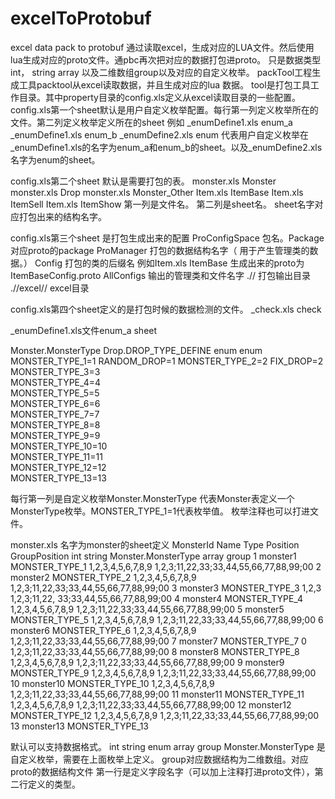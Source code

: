 # excelToProtobuf
excel data pack to protobuf
通过读取excel，生成对应的LUA文件。然后使用lua生成对应的proto文件。通pbc再次把对应的数据打包进proto。
只是数据类型 int， string  array 以及二维数组group以及对应的自定义枚举。
packTool工程生成工具packtool从excel读取数据，并且生成对应的lua 数据。
tool是打包工具工作目录。其中property目录的config.xls定义从excel读取目录的一些配置。
config.xls第一个sheet默认是用户自定义枚举配置。每行第一列定义枚举所在的文件。第二列定义枚举定义所在的sheet
例如  _enumDefine1.xls	enum_a
      _enumDefine1.xls	enum_b
      _enumDefine2.xls	enum  代表用户自定义枚举在_enumDefine1.xls的名字为enum_a和enum_b的sheet。以及_enumDefine2.xls名字为enum的sheet。

config.xls第二个sheet 默认是需要打包的表。
monster.xls	Monster
monster.xls	Drop
monster.xls	Monster_Other
Item.xls	ItemBase
Item.xls	ItemSell
Item.xls	ItemShow
第一列是文件名。 第二列是sheet名。 sheet名字对应打包出来的结构名字。

config.xls第三个sheet 是打包生成出来的配置
ProConfigSpace	包名。Package 对应proto的package
ProManager	    打包的数据结构名字（ 用于产生管理类的数据。）
Config	        打包的类的后缀名 例如Item.xls	ItemBase 生成出来的proto为ItemBaseConfig.proto
AllConfigs	    输出的管理类和文件名字
.//	            打包输出目录
.//excel//	     excel目录

config.xls第四个sheet定义的是打包时候的数据检测的文件。
_check.xls	check

_enumDefine1.xls文件enum_a sheet

Monster.MonsterType	Drop.DROP_TYPE_DEFINE
enum	                  enum
MONSTER_TYPE_1=1	      RANDOM_DROP=1
MONSTER_TYPE_2=2	      FIX_DROP=2
MONSTER_TYPE_3=3	
MONSTER_TYPE_4=4	
MONSTER_TYPE_5=5	
MONSTER_TYPE_6=6	
MONSTER_TYPE_7=7	
MONSTER_TYPE_8=8	
MONSTER_TYPE_9=9	
MONSTER_TYPE_10=10	
MONSTER_TYPE_11=11	
MONSTER_TYPE_12=12	
MONSTER_TYPE_13=13

每行第一列是自定义枚举Monster.MonsterType 代表Monster表定义一个MonsterType枚举。MONSTER_TYPE_1=1代表枚举值。 枚举注释也可以打进文件。

monster.xls 名字为monster的sheet定义
MonsterId	Name	Type	                  Position	                        GroupPosition
int	string	Monster.MonsterType	  array	                              group
1	monster1	MONSTER_TYPE_1	      1,2,3,4,5,6,7,8,9	                 1,2,3;11,22,33;33,44,55,66,77,88,99;00
2	monster2	MONSTER_TYPE_2	      1,2,3,4,5,6,7,8,9	                 1,2,3;11,22,33;33,44,55,66,77,88,99;00
3	monster3	MONSTER_TYPE_3	      1,2,3	1,2,3;11,22,                 33;33,44,55,66,77,88,99;00
4	monster4	MONSTER_TYPE_4	      1,2,3,4,5,6,7,8,9	                 1,2,3;11,22,33;33,44,55,66,77,88,99;00
5	monster5	MONSTER_TYPE_5	      1,2,3,4,5,6,7,8,9	                 1,2,3;11,22,33;33,44,55,66,77,88,99;00
6	monster6	MONSTER_TYPE_6	      1,2,3,4,5,6,7,8,9	                 1,2,3;11,22,33;33,44,55,66,77,88,99;00
7	monster7	MONSTER_TYPE_7	      0	                             1,2,3;11,22,33;33,44,55,66,77,88,99;00
8	monster8	MONSTER_TYPE_8	      1,2,3,4,5,6,7,8,9	                 1,2,3;11,22,33;33,44,55,66,77,88,99;00
9	monster9	MONSTER_TYPE_9	      1,2,3,4,5,6,7,8,9	                 1,2,3;11,22,33;33,44,55,66,77,88,99;00
10	monster10	MONSTER_TYPE_10	      1,2,3,4,5,6,7,8,9	                 1,2,3;11,22,33;33,44,55,66,77,88,99;00
11	monster11	MONSTER_TYPE_11	      1,2,3,4,5,6,7,8,9	                 1,2,3;11,22,33;33,44,55,66,77,88,99;00
12	monster12	MONSTER_TYPE_12	      1,2,3,4,5,6,7,8,9	                 1,2,3;11,22,33;33,44,55,66,77,88,99;00
13	monster13	MONSTER_TYPE_13	      	

默认可以支持数据格式。 int  string enum array group
Monster.MonsterType 是自定义枚举，需要在上面枚举上定义。 group对应数据结构为二维数组。对应proto的数据结构文件
第一行是定义字段名字（可以加上注释打进proto文件），第二行定义的类型。





